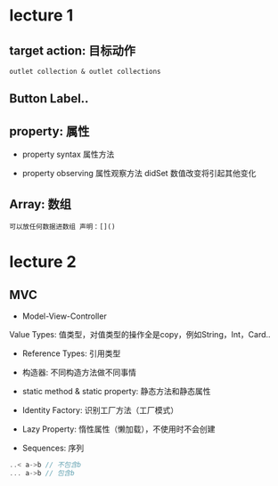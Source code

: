 # lecture 1

## target action: 目标动作

    outlet collection & outlet collections

## Button Label..

## property: 属性

- property syntax 属性方法

- property observing 属性观察方法 didSet 数值改变将引起其他变化

## Array: 数组

    可以放任何数据进数组 声明：[]()
 
# lecture 2

## MVC

- Model-View-Controller

Value Types: 值类型，对值类型的操作全是copy，例如String，Int，Card..

- Reference Types: 引用类型

- 构造器: 不同构造方法做不同事情

- static method & static property: 静态方法和静态属性 

- Identity Factory: 识别工厂方法（工厂模式）

- Lazy Property: 惰性属性（懒加载），不使用时不会创建

- Sequences: 序列 

```swift
..< a->b // 不包含b
... a->b // 包含b
```

